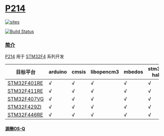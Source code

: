 ﻿# [P214](https://github.com/OS-Q/P214)

[![sites](http://182.61.61.133/link/resources/OSQ.png)](http://www.OS-Q.com)

[![Build Status](https://github.com/OS-Q/P214/workflows/CI/badge.svg)](https://github.com/OS-Q/P214/actions/workflows/CI.yml)

### [简介](https://github.com/OS-Q/P214/wiki)

[P214](https://github.com/OS-Q/P214) 用于 [STM32F4](https://www.st.com/zh/microcontrollers-microprocessors/stm32f4-series.html) 系列开发

| 目标平台 | arduino | cmsis | libopencm3 | mbedos | stm32 hal | zephyr |
| ------- | ------- | ------ | --------- | --------- | ---------- | ---------- |
| [STM32F401RE](https://github.com/SoCXin/STM32F401RE) |  √  |  √  |  √  |  √  |  √ |  √  |
| [STM32F411RE](https://github.com/SoCXin/STM32F411RE) |  √  |  √  |  √  |  √  |  √ |  √  |
| [STM32F407VG](https://github.com/SoCXin/STM32F407VG) |  √  |  √  |  √  |  √  |  √ |  √  |
| [STM32F429ZI](https://github.com/SoCXin/STM32F429ZI) |  √  |  √  |  √  |  √  |  √ |  √  |
| [STM32F446RE](https://github.com/SoCXin/STM32F446RE) |  √  |  √  |  √  |  √  |  √ |  √  |

#### [源圈OS-Q](http://www.OS-Q.com)
